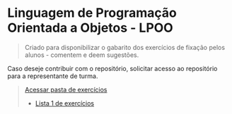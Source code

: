 # Linguagem de Programação Orientada a Objetos - LPOO

> Criado para disponibilizar o gabarito dos exercícios de fixação pelos alunos - comentem e deem sugestões.

Caso deseje contribuir com o repositório, solicitar acesso ao repositório para a representante de turma.

> [Acessar pasta de exercícios](LPOO)
> * [Lista 1 de exercícios](LPOO/Lista1)

